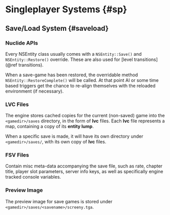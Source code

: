 # Singleplayer Systems {#sp}

## Save/Load System {#saveload}

### Nuclide APIs

Every NSEntity class usually comes with a `NSEntity::Save()` and `NSEntity::Restore()` override. These are also used for [level transitions](@ref transitions).

When a save-game has been restored, the overridable method `NSEntity::RestoreComplete()` will be called. At that point AI or some time based triggers get the chance to re-align themselves with the reloaded environment (if necessary).

### LVC Files
The engine stores cached copies for the current (non-saved) game into the `<gamedir>/saves` directory, in the form of **lvc** files. Each **lvc** file represents a map, containing a copy of its **entity lump**. 

When a specific save is made, it will have its own directory under `<gamedir>/saves/`, with its own copy of **lvc** files.

### FSV Files

Contain misc meta-data accompanying the save file, such as rate, chapter title, player slot parameters, server info keys, as well as specifically engine tracked console variables.

### Preview Image

The preview image for save games is stored under `<gamedir>/saves/<savename>/screeny.tga`.

